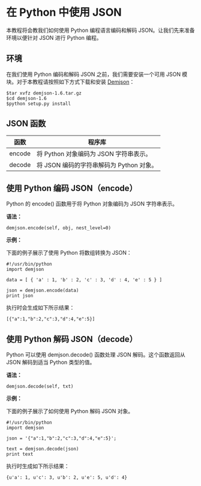 # 在 Python 中使用 JSON

本教程将会教我们如何使用 Python 编程语言编码和解码 JSON。让我们先来准备环境以便针对 JSON 进行 Python 编程。

## 环境

在我们使用 Python 编码和解码 JSON 之前，我们需要安装一个可用 JSON 模块。对于本教程请按照如下方式下载和安装 [Demjson](http://deron.meranda.us/python/demjson/)：

```
$tar xvfz demjson-1.6.tar.gz
$cd demjson-1.6
$python setup.py install
```

## JSON 函数

<table>
	<thead>
		<tr>
			<th>函数</th>
			<th>程序库</th>
		</tr>
	</thead>
	<tbody>
		<tr>
			<td>encode</td>
			<td>将 Python 对象编码为 JSON 字符串表示。</td>
		</tr>
		<tr>
			<td>decode</td>
			<td>将 JSON 编码的字符串解码为 Python 对象。</td>
		</tr>
	</tbody>
</table>

## 使用 Python 编码 JSON（encode）

Python 的 encode() 函数用于将 Python 对象编码为 JSON 字符串表示。

__语法：__

```
demjson.encode(self, obj, nest_level=0)
```

__示例：__

下面的例子展示了使用 Python 将数组转换为 JSON：

```
#!/usr/bin/python
import demjson

data = [ { 'a' : 1, 'b' : 2, 'c' : 3, 'd' : 4, 'e' : 5 } ]

json = demjson.encode(data)
print json
```

执行时会生成如下所示结果：

```
[{"a":1,"b":2,"c":3,"d":4,"e":5}]
```

## 使用 Python 解码 JSON（decode）

Python 可以使用 demjson.decode() 函数处理 JSON 解码。这个函数返回从 JSON 解码到适当 Python 类型的值。

__语法：__

```
demjson.decode(self, txt)
```

__示例：__

下面的例子展示了如何使用 Python 解码 JSON 对象。

```
#!/usr/bin/python
import demjson

json = '{"a":1,"b":2,"c":3,"d":4,"e":5}';

text = demjson.decode(json)
print text
```

执行时生成如下所示结果：

```
{u'a': 1, u'c': 3, u'b': 2, u'e': 5, u'd': 4}
```